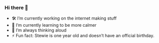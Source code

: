 ### Hi there 👋

- 🛠 I’m currently working on the internet making stuff
- 🌱 I’m currently learning to be more calmer
- 🤔 I’m always thinking aloud
- ⚡ Fun fact: Stewie is one year old and doesn’t have an official birthday.
